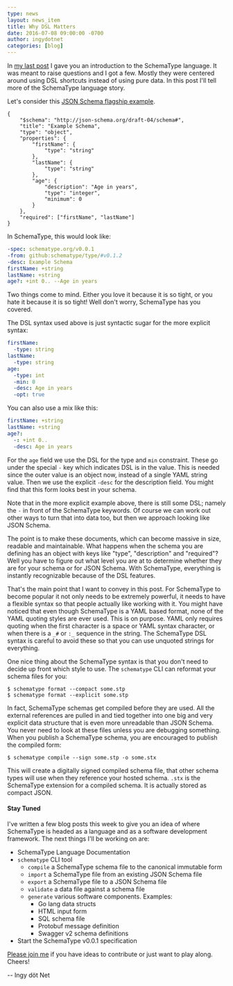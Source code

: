 ```yaml
---
type: news
layout: news_item
title: Why DSL Matters
date: 2016-07-08 09:00:00 -0700
author: ingydotnet
categories: [blog]
---
```


In [my last post](/news/2016/07/06/schematype-basic-language-design/) I gave
you an introduction to the SchemaType language. It was meant to raise questions
and I got a few. Mostly they were centered around using DSL shortcuts instead
of using pure data. In this post I'll tell more of the SchemaType language
story.

Let's consider this [JSON Schema flagship
example](http://json-schema.org/examples.html).

```
{
    "$schema": "http://json-schema.org/draft-04/schema#",
    "title": "Example Schema",
    "type": "object",
    "properties": {
        "firstName": {
            "type": "string"
        },
        "lastName": {
            "type": "string"
        },
        "age": {
            "description": "Age in years",
            "type": "integer",
            "minimum": 0
        }
    },
    "required": ["firstName", "lastName"]
}
```

In SchemaType, this would look like:

```yaml
-spec: schematype.org/v0.0.1
-from: github:schematype/type/#v0.1.2
-desc: Example Schema
firstName: +string
lastName: +string
age?: +int 0.. --Age in years
```

Two things come to mind. Either you love it because it is so tight, or you hate
it because it is so tight! Well don't worry, SchemaType has you covered.

The DSL syntax used above is just syntactic sugar for the more explicit syntax:

```yaml
firstName:
  -type: string
lastName:
  -type: string
age:
  -type: int
  -min: 0
  -desc: Age in years
  -opt: true
```

You can also use a mix like this:

```yaml
firstName: +string
lastName: +string
age?:
  -: +int 0..
  -desc: Age in years
```

For the `age` field we use the DSL for the type and `min` constraint. These go
under the special `-` key which indicates DSL is in the value. This is needed
since the outer value is an object now, instead of a single YAML string value.
Then we use the explicit `-desc` for the description field. You might find that
this form looks best in your schema.

Note that in the more explicit example above, there is still some DSL; namely
the `-` in front of the SchemaType keywords. Of course we can work out other
ways to turn that into data too, but then we approach looking like JSON Schema.

The point is to make these documents, which can become massive in size,
readable and maintainable. What happens when the schema you are defining has an
object with keys like "type", "description" and "required"? Well you have to
figure out what level you are at to determine whether they are for your schema
or for JSON Schema. With SchemaType, everything is instantly recognizable
because of the DSL features.

That's the main point that I want to convey in this post. For SchemaType to
become popular it not only needs to be extremely powerful, it needs to have a
flexible syntax so that people actually like working with it. You might have
noticed that even though SchemaType is a YAML based format, none of the YAML
quoting styles are ever used. This is on purpose. YAML only requires quoting
when the first character is a space or YAML syntax character, or when there is
a `_#` or `:_` sequence in the string. The SchemaType DSL syntax is careful to
avoid these so that you can use unquoted strings for everything.

One nice thing about the SchemaType syntax is that you don't need to decide up
front which style to use. The `schematype` CLI can reformat your schema files
for you:

```
$ schematype format --compact some.stp
$ schematype format --explicit some.stp
```

In fact, SchemaType schemas get compiled before they are used. All the external
references are pulled in and tied together into one big and very explicit data
structure that is even more unreadable than JSON Schema. You never need to look
at these files unless you are debugging something. When you publish a
SchemaType schema, you are encouraged to publish the compiled form:

```
$ schematype compile --sign some.stp -o some.stx
```

This will create a digitally signed compiled schema file, that other schema
types will use when they reference your hosted schema. `.stx` is the SchemaType
extension for a compiled schema. It is actually stored as compact JSON.

#### Stay Tuned

I've written a few blog posts this week to give you an idea of where SchemaType
is headed as a language and as a software development framework. The next
things I'll be working on are:

* SchemaType Language Documentation
* `schematype` CLI tool
  * `compile` a SchemaType schema file to the canonical immutable form
  * `import` a SchemaType file from an existing JSON Schema file
  * `export` a SchemaType file to a JSON Schema file
  * `validate` a data file against a schema file
  * `generate` various software components. Examples:
    * Go lang data structs
    * HTML input form
    * SQL schema file
    * Protobuf message definition
    * Swagger v2 schema definitions
* Start the SchemaType v0.0.1 specification

[Please join me](/help/) if you have ideas to contribute or just want to play
along. Cheers!

-- Ingy döt Net
